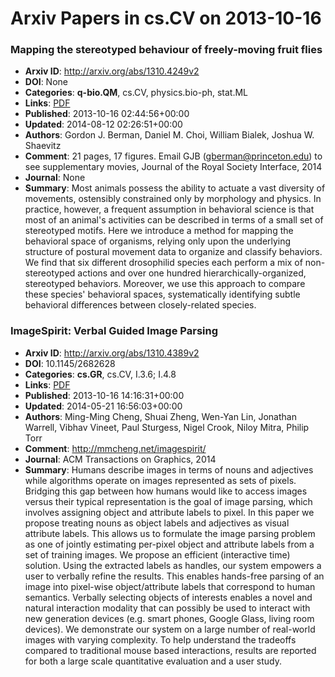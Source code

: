 # Arxiv Papers in cs.CV on 2013-10-16
### Mapping the stereotyped behaviour of freely-moving fruit flies
- **Arxiv ID**: http://arxiv.org/abs/1310.4249v2
- **DOI**: None
- **Categories**: **q-bio.QM**, cs.CV, physics.bio-ph, stat.ML
- **Links**: [PDF](http://arxiv.org/pdf/1310.4249v2)
- **Published**: 2013-10-16 02:44:56+00:00
- **Updated**: 2014-08-12 02:26:51+00:00
- **Authors**: Gordon J. Berman, Daniel M. Choi, William Bialek, Joshua W. Shaevitz
- **Comment**: 21 pages, 17 figures. Email GJB (gberman@princeton.edu) to see
  supplementary movies, Journal of the Royal Society Interface, 2014
- **Journal**: None
- **Summary**: Most animals possess the ability to actuate a vast diversity of movements, ostensibly constrained only by morphology and physics. In practice, however, a frequent assumption in behavioral science is that most of an animal's activities can be described in terms of a small set of stereotyped motifs. Here we introduce a method for mapping the behavioral space of organisms, relying only upon the underlying structure of postural movement data to organize and classify behaviors. We find that six different drosophilid species each perform a mix of non-stereotyped actions and over one hundred hierarchically-organized, stereotyped behaviors. Moreover, we use this approach to compare these species' behavioral spaces, systematically identifying subtle behavioral differences between closely-related species.



### ImageSpirit: Verbal Guided Image Parsing
- **Arxiv ID**: http://arxiv.org/abs/1310.4389v2
- **DOI**: 10.1145/2682628
- **Categories**: **cs.GR**, cs.CV, I.3.6; I.4.8
- **Links**: [PDF](http://arxiv.org/pdf/1310.4389v2)
- **Published**: 2013-10-16 14:16:31+00:00
- **Updated**: 2014-05-21 16:56:03+00:00
- **Authors**: Ming-Ming Cheng, Shuai Zheng, Wen-Yan Lin, Jonathan Warrell, Vibhav Vineet, Paul Sturgess, Nigel Crook, Niloy Mitra, Philip Torr
- **Comment**: http://mmcheng.net/imagespirit/
- **Journal**: ACM Transactions on Graphics, 2014
- **Summary**: Humans describe images in terms of nouns and adjectives while algorithms operate on images represented as sets of pixels. Bridging this gap between how humans would like to access images versus their typical representation is the goal of image parsing, which involves assigning object and attribute labels to pixel. In this paper we propose treating nouns as object labels and adjectives as visual attribute labels. This allows us to formulate the image parsing problem as one of jointly estimating per-pixel object and attribute labels from a set of training images. We propose an efficient (interactive time) solution. Using the extracted labels as handles, our system empowers a user to verbally refine the results. This enables hands-free parsing of an image into pixel-wise object/attribute labels that correspond to human semantics. Verbally selecting objects of interests enables a novel and natural interaction modality that can possibly be used to interact with new generation devices (e.g. smart phones, Google Glass, living room devices). We demonstrate our system on a large number of real-world images with varying complexity. To help understand the tradeoffs compared to traditional mouse based interactions, results are reported for both a large scale quantitative evaluation and a user study.



